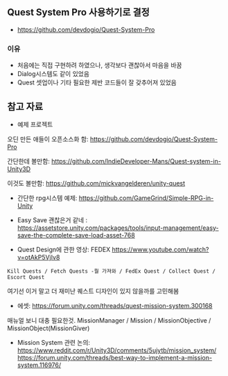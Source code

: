 ## Quest System Pro 사용하기로 결정 
* https://github.com/devdogio/Quest-System-Pro



### 이유
* 처음에는 직접 구현하려 하였으나, 생각보다 괜찮아서 마음을 바꿈
* Dialog시스템도 같이 있었음 
* Quest 셋업이나 기타 필요한 제반 코드들이 잘 갖추어져 있었음 




## 참고 자료 
* 예제 프로젝트

오딘 만든 애들이 오픈소스화 함: https://github.com/devdogio/Quest-System-Pro

간단한데 볼만함: https://github.com/IndieDeveloper-Mans/Quest-system-in-Unity3D

이것도 볼만함: https://github.com/mickvangelderen/unity-quest

* 간단한 rpg시스템 예제: https://github.com/GameGrind/Simple-RPG-in-Unity


* Easy Save 괜찮은거 같네 : https://assetstore.unity.com/packages/tools/input-management/easy-save-the-complete-save-load-asset-768




* Quest Design에 관한 영상: FEDEX https://www.youtube.com/watch?v=otAkP5VjIv8 
```
Kill Quests / Fetch Quests -뭘 가져와 / FedEx Quest / Collect Quest / Escort Quest
```

여기선 이거 말고 더 재미난 퀘스트 디자인이 있지 않을까를 고민해봄


* 에셋: https://forum.unity.com/threads/quest-mission-system.300168

매뉴얼 보니 대충 필요한것. MissionManager / Mission / MissionObjective / MissionObject(MissionGiver)


* Mission System 관련 논의: https://www.reddit.com/r/Unity3D/comments/5ujytb/mission_system/  https://forum.unity.com/threads/best-way-to-implement-a-mission-system.116976/
